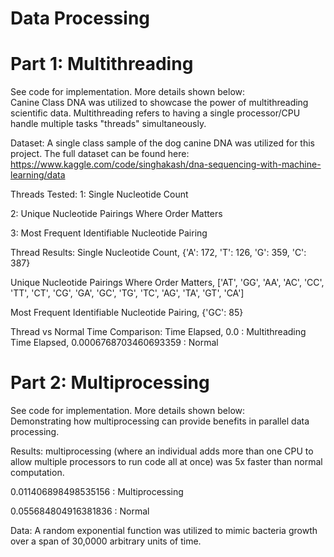 # Data Processing

# Part 1: Multithreading
See code for implementation. More details shown below: </br>
Canine Class DNA was utilized to showcase the power of multithreading scientific data.  Multithreading refers to having a single processor/CPU handle multiple tasks "threads" simultaneously.

Dataset:
A single class sample of the dog canine DNA was utilized for this project.  The full dataset can be found here: https://www.kaggle.com/code/singhakash/dna-sequencing-with-machine-learning/data

 Threads Tested:
1: Single Nucleotide Count

2: Unique Nucleotide Pairings Where Order Matters

3: Most Frequent Identifiable Nucleotide Pairing

Thread Results:
Single Nucleotide Count, {'A': 172, 'T': 126, 'G': 359, 'C': 387}

Unique Nucleotide Pairings Where Order Matters, ['AT', 'GG', 'AA', 'AC', 'CC', 'TT', 'CT', 'CG', 'GA', 'GC', 'TG', 'TC', 'AG', 'TA', 'GT', 'CA']

Most Frequent Identifiable Nucleotide Pairing, {'GC': 85}

 Thread vs Normal Time Comparison:
Time Elapsed, 0.0 : Multithreading
Time Elapsed, 0.0006768703460693359 : Normal


# Part 2: Multiprocessing
See code for implementation. More details shown below: </br>
Demonstrating how multiprocessing can provide benefits in parallel data processing.

Results: multiprocessing (where an individual adds more than one CPU to allow multiple processors to run code all at once) was 5x faster than normal computation.

0.011406898498535156 : Multiprocessing

0.055684804916381836 : Normal

Data:
A random exponential function was utilized to mimic bacteria growth over a span of 30,0000 arbitrary units of time.
